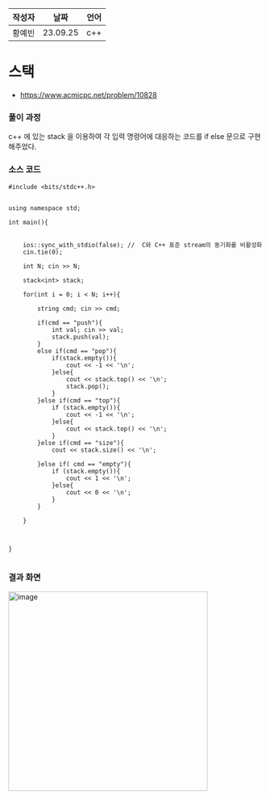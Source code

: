 | 작성자  |   날짜   | 언어    |
| ------- | --------- | ------- |
| 황예빈   | 23.09.25  | c++  |

# 스택

 - https://www.acmicpc.net/problem/10828
  

### 풀이 과정  

c++ 에 있는 stack 을 이용하여 각 입력 명령어에 대응하는 코드를 if else 문으로 구현해주었다. 

### 소스 코드

```
#include <bits/stdc++.h>


using namespace std;

int main(){
    
    
    ios::sync_with_stdio(false); //  C와 C++ 표준 stream의 동기화를 비활성화
    cin.tie(0);

    int N; cin >> N;

    stack<int> stack;
    
    for(int i = 0; i < N; i++){

        string cmd; cin >> cmd;
        
        if(cmd == "push"){
            int val; cin >> val;
            stack.push(val);
        }
        else if(cmd == "pop"){
            if(stack.empty()){
                cout << -1 << '\n';
            }else{
                cout << stack.top() << '\n';
                stack.pop();
            }
        }else if(cmd == "top"){
            if (stack.empty()){
                cout << -1 << '\n';
            }else{
                cout << stack.top() << '\n';
            }
        }else if(cmd == "size"){
            cout << stack.size() << '\n';
            
        }else if( cmd == "empty"){
            if (stack.empty()){
                cout << 1 << '\n';
            }else{
                cout << 0 << '\n';
            }
        }

    }



}


```

### 결과 화면

<img width="395" alt="image" src="https://github.com/gnbhub/20232_C_Algorithm/assets/108808701/56683035-b139-4212-ab47-05e6960d6d71">

